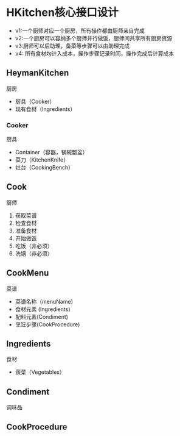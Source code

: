 # HKitchen核心接口设计
- v1:一个厨师对应一个厨房，所有操作都由厨师亲自完成
- v2:一个厨房可以容纳多个厨师并行做饭，厨师间共享所有厨房资源
- v3:厨师可以后助理，备菜等步骤可以由助理完成
- v4: 所有食材均计入成本，操作步骤记录时间，操作完成后计算成本
## HeymanKitchen
厨房
- 厨具（Cooker）
- 现有食材（Ingredients）
### Cooker
厨具
- Container（容器，锅碗瓢盆）
- 菜刀（KitchenKnife）
- 灶台（CookingBench）

## Cook
厨师
1. 获取菜谱
2. 检查食材
3. 准备食材
4. 开始做饭
5. 吃饭（非必须）
6. 洗锅（非必须）
## CookMenu
菜谱
- 菜谱名称（menuName）
- 食材元素 (Ingredients)
- 配料元素(Condiment)
- 烹饪步骤(CookProcedure)
## Ingredients
食材
-  蔬菜（Vegetables）
## Condiment
调味品
## CookProcedure
